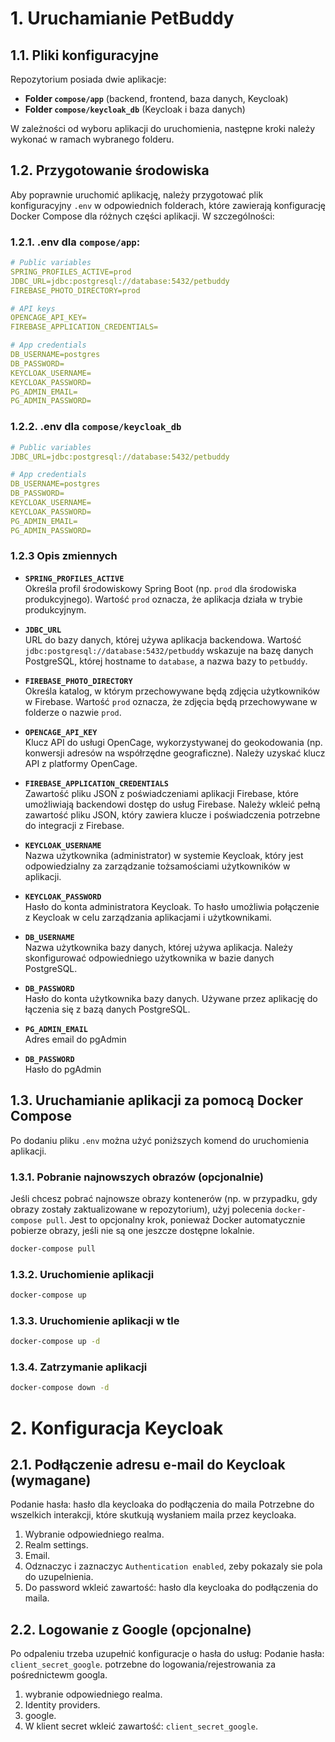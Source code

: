 ﻿# 1. Uruchamianie PetBuddy

## 1.1. Pliki konfiguracyjne
Repozytorium posiada dwie aplikacje:

- **Folder `compose/app`** (backend, frontend, baza danych, Keycloak)
- **Folder `compose/keycloak_db`** (Keycloak i baza danych)

W zależności od wyboru aplikacji do uruchomienia, następne kroki należy wykonać w ramach wybranego folderu.

## 1.2. Przygotowanie środowiska

Aby poprawnie uruchomić aplikację, należy przygotować plik konfiguracyjny `.env` w odpowiednich folderach, które zawierają konfigurację Docker Compose dla różnych części aplikacji. W szczególności:

### 1.2.1. .env dla `compose/app`:
```yml
# Public variables
SPRING_PROFILES_ACTIVE=prod
JDBC_URL=jdbc:postgresql://database:5432/petbuddy
FIREBASE_PHOTO_DIRECTORY=prod

# API keys
OPENCAGE_API_KEY=
FIREBASE_APPLICATION_CREDENTIALS= 

# App credentials
DB_USERNAME=postgres
DB_PASSWORD=
KEYCLOAK_USERNAME=
KEYCLOAK_PASSWORD=
PG_ADMIN_EMAIL=
PG_ADMIN_PASSWORD=
```


### 1.2.2. .env dla `compose/keycloak_db`
```yml
# Public variables
JDBC_URL=jdbc:postgresql://database:5432/petbuddy

# App credentials
DB_USERNAME=postgres
DB_PASSWORD=
KEYCLOAK_USERNAME=
KEYCLOAK_PASSWORD=
PG_ADMIN_EMAIL=
PG_ADMIN_PASSWORD=
```

### 1.2.3 Opis zmiennych
- **`SPRING_PROFILES_ACTIVE`**  
  Określa profil środowiskowy Spring Boot (np. `prod` dla środowiska produkcyjnego). Wartość `prod` oznacza, że aplikacja działa w trybie produkcyjnym.

- **`JDBC_URL`**  
  URL do bazy danych, której używa aplikacja backendowa. Wartość `jdbc:postgresql://database:5432/petbuddy` wskazuje na bazę danych PostgreSQL, której hostname to `database`, a nazwa bazy to `petbuddy`.

- **`FIREBASE_PHOTO_DIRECTORY`**  
  Określa katalog, w którym przechowywane będą zdjęcia użytkowników w Firebase. Wartość `prod` oznacza, że zdjęcia będą przechowywane w folderze o nazwie `prod`.

- **`OPENCAGE_API_KEY`**  
  Klucz API do usługi OpenCage, wykorzystywanej do geokodowania (np. konwersji adresów na współrzędne geograficzne). Należy uzyskać klucz API z platformy OpenCage.

- **`FIREBASE_APPLICATION_CREDENTIALS`**  
  Zawartość pliku JSON z poświadczeniami aplikacji Firebase, które umożliwiają backendowi dostęp do usług Firebase. Należy wkleić pełną zawartość pliku JSON, który zawiera klucze i poświadczenia potrzebne do integracji z Firebase.

- **`KEYCLOAK_USERNAME`**  
  Nazwa użytkownika (administrator) w systemie Keycloak, który jest odpowiedzialny za zarządzanie tożsamościami użytkowników w aplikacji.

- **`KEYCLOAK_PASSWORD`**  
  Hasło do konta administratora Keycloak. To hasło umożliwia połączenie z Keycloak w celu zarządzania aplikacjami i użytkownikami.

- **`DB_USERNAME`**  
  Nazwa użytkownika bazy danych, której używa aplikacja. Należy skonfigurować odpowiedniego użytkownika w bazie danych PostgreSQL.

- **`DB_PASSWORD`**  
  Hasło do konta użytkownika bazy danych. Używane przez aplikację do łączenia się z bazą danych PostgreSQL.

- **`PG_ADMIN_EMAIL`**  
  Adres email do pgAdmin

- **`DB_PASSWORD`**  
  Hasło do pgAdmin

## 1.3. Uruchamianie aplikacji za pomocą Docker Compose

Po dodaniu pliku `.env` można użyć poniższych komend do uruchomienia aplikacji.

### 1.3.1. Pobranie najnowszych obrazów (opcjonalnie)

Jeśli chcesz pobrać najnowsze obrazy kontenerów (np. w przypadku, gdy obrazy zostały zaktualizowane w repozytorium), użyj polecenia `docker-compose pull`. Jest to opcjonalny krok, ponieważ Docker automatycznie pobierze obrazy, jeśli nie są one jeszcze dostępne lokalnie.

```bash
docker-compose pull
```

### 1.3.2. Uruchomienie aplikacji
```bash
docker-compose up
```

### 1.3.3. Uruchomienie aplikacji w tle
```bash
docker-compose up -d
```

### 1.3.4. Zatrzymanie aplikacji
```bash
docker-compose down -d
```

# 2. Konfiguracja Keycloak
## 2.1. Podłączenie adresu e-mail do Keycloak (wymagane)
Podanie hasła: hasło dla keycloaka do podłączenia do maila
Potrzebne do wszelkich interakcji, które skutkują wysłaniem maila przez keycloaka.

1. Wybranie odpowiedniego realma.
2. Realm settings.
3. Email.
4. Odznaczyc i zaznaczyc `Authentication enabled`, zeby pokazaly sie pola do uzupelnienia.
5. Do password wkleić zawartość: hasło dla keycloaka do podłączenia do maila.

## 2.2. Logowanie z Google (opcjonalne)
Po odpaleniu trzeba uzupełnić konfiguracje o hasła do usług:
Podanie hasła: `client_secret_google`.
potrzebne do logowania/rejestrowania za pośrednictewm googla.

1. wybranie odpowiedniego realma.
2. Identity providers.
3. google.
4. W klient secret wkleić zawartość: `client_secret_google`.